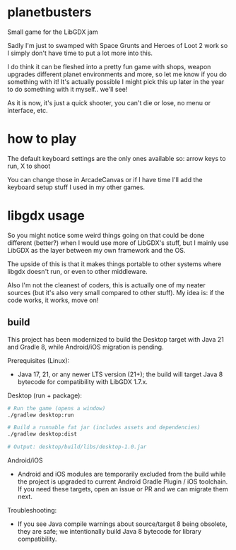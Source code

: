 # planetbusters
Small game for the LibGDX jam

Sadly I'm just to swamped with Space Grunts and Heroes of Loot 2 work so
I simply don't have time to put a lot more into this.

I do think it can be fleshed into a pretty fun game with shops, weapon upgrades
different planet environments and more, so let me know if you do something with it!
It's actually possible I might pick this up later in the year to do something with it
myself.. we'll see!

As it is now, it's just a quick shooter, you can't die or lose, no menu or interface, etc.


# how to play 

The default keyboard settings are the only ones available so:
arrow keys to run,  X to shoot

You can change those in ArcadeCanvas or if I have time I'll add the keyboard setup stuff
I used in my other games.

# libgdx usage
So you might notice some weird things going on that could be done different (better?)
when I would use more of LibGDX's stuff, but I mainly use LibGDX as the layer between my
own framework and the OS.

The upside of this is that it makes things portable to other systems where libgdx
doesn't run, or even to other middleware.

Also I'm not the cleanest of coders, this is actually one of my neater sources (but it's
also very small compared to other stuff). My idea is: if the code works, it works, move on!


## build

This project has been modernized to build the Desktop target with Java 21 and Gradle 8, while Android/iOS migration is pending.

Prerequisites (Linux):
- Java 17, 21, or any newer LTS version (21+); the build will target Java 8 bytecode for compatibility with LibGDX 1.7.x.

Desktop (run + package):

```bash
# Run the game (opens a window)
./gradlew desktop:run

# Build a runnable fat jar (includes assets and dependencies)
./gradlew desktop:dist

# Output: desktop/build/libs/desktop-1.0.jar
```

Android/iOS
- Android and iOS modules are temporarily excluded from the build while the project is upgraded to current Android Gradle Plugin / iOS toolchain. If you need these targets, open an issue or PR and we can migrate them next.

Troubleshooting:
- If you see Java compile warnings about source/target 8 being obsolete, they are safe; we intentionally build Java 8 bytecode for library compatibility.
